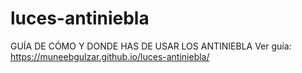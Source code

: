 # luces-antiniebla
GUÍA DE CÓMO Y DONDE HAS DE USAR LOS ANTINIEBLA
Ver guía:  https://muneebgulzar.github.io/luces-antiniebla/
